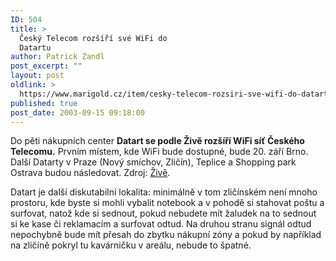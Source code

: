 ```yaml
---
ID: 504
title: >
  Český Telecom rozšíří své WiFi do
  Datartu
author: Patrick Zandl
post_excerpt: ""
layout: post
oldlink: >
  https://www.marigold.cz/item/cesky-telecom-rozsiri-sve-wifi-do-datartu
published: true
post_date: 2003-09-15 09:18:00
---
```

<p>
Do pěti nákupních center <STRONG>Datart se podle Živě rozšíří WiFi síť Českého Telecomu.</STRONG> Prvním místem, kde WiFi bude dostupné, bude 20. září Brno. Další Datarty v Praze (Nový smíchov, Zličín), Teplice a Shopping park Ostrava budou následovat. Zdroj: <A href="http://www.zive.cz/h/Bleskovky/AR.asp?ARI=112588&amp;CAI=2097&amp;HID=19" target=_blank>Živě</A>. </p>

<p>
Datart je další diskutabilní lokalita: minimálně v tom zličínském není mnoho prostoru, kde byste si mohli vybalit notebook a v pohodě si stahovat poštu a surfovat, natož kde si sednout, pokud nebudete mít žaludek na to sednout si ke kase či reklamacím a surfovat odtud. Na druhou stranu signál odtud nepochybně bude mít přesah do zbytku nákupní zóny a pokud by například na zličíně pokryl tu kavárničku v areálu, nebude to špatné. </p>
